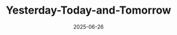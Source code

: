 ---
title: Yesterday-Today-and-Tomorrow
date: 2025-06-26
image: https://cdn.tohu-sand.com/illust/2025-06-26.png
mediumImage: https://cdn.tohu-sand.com/illust/2025-06-26_medium.png
thumbnail: https://cdn.tohu-sand.com/illust/2025-06-26_thumb.png
tags: ["FA", "Lapwing"]
description: kiss me quick
---